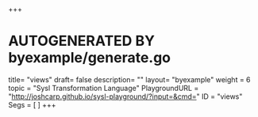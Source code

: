 +++
# AUTOGENERATED BY byexample/generate.go
title= "views"
draft= false
description= ""
layout= "byexample"
weight = 6
topic = "Sysl Transformation Language"
PlaygroundURL = "http://joshcarp.github.io/sysl-playground/?input=&cmd="
ID = "views"
Segs = [
]
+++


